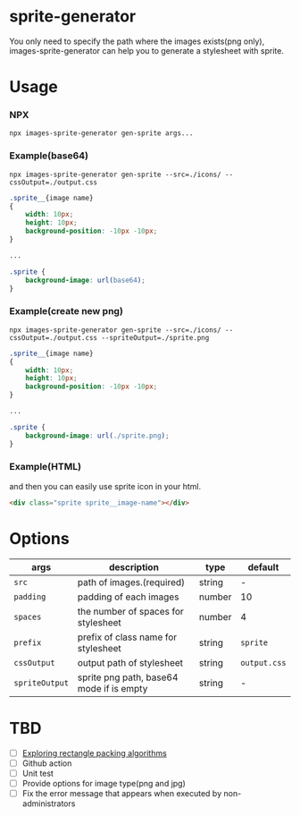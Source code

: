 # sprite-generator

You only need to specify the path where the images exists(png only), images-sprite-generator can help you to generate a stylesheet with sprite.

# Usage

### NPX

```command
npx images-sprite-generator gen-sprite args...
```

### Example(base64)

```command
npx images-sprite-generator gen-sprite --src=./icons/ --cssOutput=./output.css
```

```css
.sprite__{image name}
{
    width: 10px;
    height: 10px;
    background-position: -10px -10px;
}

...

.sprite {
    background-image: url(base64);
}
```

### Example(create new png)

```command
npx images-sprite-generator gen-sprite --src=./icons/ --cssOutput=./output.css --spriteOutput=./sprite.png
```

```css
.sprite__{image name}
{
    width: 10px;
    height: 10px;
    background-position: -10px -10px;
}

...

.sprite {
    background-image: url(./sprite.png);
}
```

### Example(HTML)

and then you can easily use sprite icon in your html.

```html
<div class="sprite sprite__image-name"></div>
```

# Options

| args           | description                              | type   | default      |
| -------------- | ---------------------------------------- | ------ | ------------ |
| `src`          | path of images.(required)                | string | -            |
| `padding`      | padding of each images                   | number | 10           |
| `spaces`       | the number of spaces for stylesheet      | number | 4            |
| `prefix`       | prefix of class name for stylesheet      | string | `sprite`     |
| `cssOutput`    | output path of stylesheet                | string | `output.css` |
| `spriteOutput` | sprite png path, base64 mode if is empty | string | -            |

# TBD

-   [ ] [Exploring rectangle packing algorithms](https://www.david-colson.com/2020/03/10/exploring-rect-packing.html)
-   [ ] Github action
-   [ ] Unit test
-   [ ] Provide options for image type(png and jpg)
-   [ ] Fix the error message that appears when executed by non-administrators

